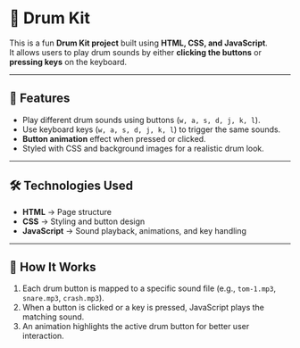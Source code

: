 # 🥁 Drum Kit

This is a fun **Drum Kit project** built using **HTML, CSS, and JavaScript**.  
It allows users to play drum sounds by either **clicking the buttons** or **pressing keys** on the keyboard.

---

## 🚀 Features
- Play different drum sounds using buttons (`w, a, s, d, j, k, l`).
- Use keyboard keys (`w, a, s, d, j, k, l`) to trigger the same sounds.
- **Button animation** effect when pressed or clicked.
- Styled with CSS and background images for a realistic drum look.

---

## 🛠️ Technologies Used
- **HTML** → Page structure  
- **CSS** → Styling and button design  
- **JavaScript** → Sound playback, animations, and key handling  

---

## 🎹 How It Works
1. Each drum button is mapped to a specific sound file (e.g., `tom-1.mp3`, `snare.mp3`, `crash.mp3`).
2. When a button is clicked or a key is pressed, JavaScript plays the matching sound.
3. An animation highlights the active drum button for better user interaction.
